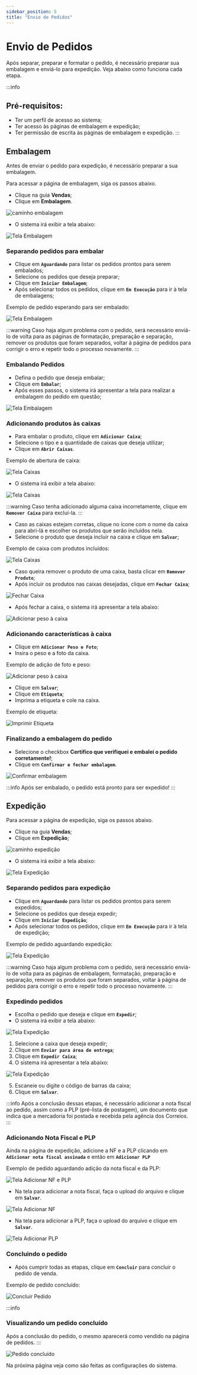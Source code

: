 ```yaml
---
sidebar_position: 5
title: "Envio de Pedidos"
---
```


# Envio de Pedidos

Após separar, preparar e formatar o pedido, é necessário preparar sua embalagem e enviá-lo para expedição. Veja abaixo como funciona cada etapa.

:::info

## Pré-requisitos:

- Ter um perfil de acesso ao sistema;
- Ter acesso às páginas de embalagem e expedição;
- Ter permissão de escrita às páginas de embalagem e expedição.
  :::

## Embalagem

Antes de enviar o pedido para expedição, é necessário preparar a sua embalagem.

Para acessar a página de embalagem, siga os passos abaixo.

- Clique na guia **Vendas**;
- Clique em **Embalagem**.

![caminho embalagem](/img/images/caminho_embalagem.png)

- O sistema irá exibir a tela abaixo:

![Tela Embalagem](/img/images/tela_embalar.png)

### Separando pedidos para embalar

- Clique em **`Aguardando`** para listar os pedidos prontos para serem embalados;
- Selecione os pedidos que deseja preparar;
- Clique em **`Iniciar Embalagem`**;
- Após selecionar todos os pedidos, clique em **`Em Execução`** para ir à tela de embalagens;

Exemplo de pedido esperando para ser embalado:

![Tela Embalagem](/img/images/tela_embalar_2.png)

:::warning
Caso haja algum problema com o pedido, será necessário enviá-lo de volta para as páginas de formatação, preparação e separação, remover os produtos que foram separados, voltar à página de pedidos para corrigir o erro e repetir todo o processo novamente.
:::

### Embalando Pedidos

- Defina o pedido que deseja embalar;
- Clique em **`Embalar`**;
- Após esses passos, o sistema irá apresentar a tela para realizar a embalagem do pedido em questão;

![Tela Embalagem](/img/images/tela_embalagem.png)

### Adicionando produtos às caixas

- Para embalar o produto, clique em **`Adicionar Caixa`**;
- Selecione o tipo e a quantidade de caixas que deseja utilizar;
- Clique em **`Abrir Caixas`**.

Exemplo de abertura de caixa:

![Tela Caixas](/img/images/caixas.png)

- O sistema irá exibir a tela abaixo:

![Tela Caixas](/img/images/adicionar_caixa.png)

:::warning
Caso tenha adicionado alguma caixa incorretamente, clique em **`Remover Caixa`** para excluí-la.
:::

- Caso as caixas estejam corretas, clique no ícone com o nome da caixa para abri-lá e escolher os produtos que serão incluídos nela.
- Selecione o produto que deseja incluir na caixa e clique em **`Salvar`**;

Exemplo de caixa com produtos incluídos:

![Tela Caixas](/img/images/produto_caixa.png)

- Caso queira remover o produto de uma caixa, basta clicar em **`Remover Produto`**;
- Após incluir os produtos nas caixas desejadas, clique em **`Fechar Caixa`**;

![Fechar Caixa](/img/images/fechar_caixa.png)

- Após fechar a caixa, o sistema irá apresentar a tela abaixo:

![Adicionar peso  à caixa](/img/images/adicionar_peso.png)

### Adicionando características à caixa

- Clique em **`Adicionar Peso e Foto`**;
- Insira o peso e a foto da caixa.

Exemplo de adição de foto e peso:

![Adicionar peso  à caixa](/img/images/tela_adicionar_peso.png)

- Clique em **`Salvar`**;
- Clique em **`Etiqueta`**;
- Imprima a etiqueta e cole na caixa.

Exemplo de etiqueta:

![Imprimir Etiqueta](/img/images/imprimir_etiqueta.png)

### Finalizando a embalagem do pedido

- Selecione o checkbox **Certifico que verifiquei e embalei o pedido corretamente!**;
- Clique em **`Confirmar e fechar embalagem`**.

![Confirmar embalagem](/img/images/confirmar_embalo.png)

:::info
Após ser embalado, o pedido está pronto para ser expedido!
:::

## Expedição

Para acessar a página de expedição, siga os passos abaixo.

- Clique na guia **Vendas**;
- Clique em **Expedição**;

![caminho expedição](/img/images/caminho_expedição.png)

- O sistema irá exibir a tela abaixo:

![Tela Expedição](/img/images/tela_expedicao.png)

### Separando pedidos para expedição

- Clique em **`Aguardando`** para listar os pedidos prontos para serem expedidos;
- Selecione os pedidos que deseja expedir;
- Clique em **`Iniciar Expedição`**;
- Após selecionar todos os pedidos, clique em **`Em Execução`** para ir à tela de expedição;

Exemplo de pedido aguardando expedição:

![Tela Expedição](/img/images/tela_expedicao_2.png)

:::warning
Caso haja algum problema com o pedido, será necessário enviá-lo de volta para as páginas de embalagem, formatação, preparação e separação, remover os produtos que foram separados, voltar à página de pedidos para corrigir o erro e repetir todo o processo novamente.
:::

### Expedindo pedidos

- Escolha o pedido que deseja e clique em **`Expedir`**;
- O sistema irá exibir a tela abaixo:

![Tela Expedição](/img/images/tela_expedir.png)

1. Selecione a caixa que deseja expedir;
2. Clique em **`Enviar para área de entrega`**;
3. Clique em **`Expedir Caixa`**;
4. O sistema irá apresentar a tela abaixo:

![Tela Expedição](/img/images/expedir_caixa.png)

5. Escaneie ou digite o código de barras da caixa;
6. Clique em **`Salvar`**.

:::info
Após a conclusão dessas etapas, é necessário adicionar a nota fiscal ao pedido, assim como a PLP (pré-lista de postagem), um documento que indica que a mercadoria foi postada e recebida pela agência dos Correios.
:::

### Adicionando Nota Fiscal e PLP

Ainda na página de expedição, adicione a NF e a PLP clicando em **`Adicionar nota fiscal assinada`** e então em **`Adicionar PLP`**

Exemplo de pedido aguardando adição da nota fiscal e da PLP:

![Tela Adicionar NF e PLP](/img/images/adicionar_notas.png)

- Na tela para adicionar a nota fiscal, faça o upload do arquivo e clique em **`Salvar`**.

![Tela Adicionar NF](/img/images/adicionar_nota.png)

- Na tela para adicionar a PLP, faça o upload do arquivo e clique em **`Salvar`**.

![Tela Adicionar PLP](/img/images/adicionar_plp.png)

### Concluindo o pedido

- Após cumprir todas as etapas, clique em **`Concluir`** para concluir o pedido de venda.

Exemplo de pedido concluído:

![Concluir Pedido](/img/images/concluir_pedido.png)

:::info

### Visualizando um pedido concluído

Após a conclusão do pedido, o mesmo aparecerá como vendido na página de pedidos.
:::

![Pedido concluído](/img/images/pedido_concluido.png)

Na próxima página veja como são feitas as configurações do sistema.
